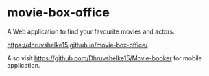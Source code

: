 # movie-box-office
A Web application to find your favourite movies and actors.


https://dhruvshelke15.github.io/movie-box-office/


Also visit https://github.com/Dhruvshelke15/Movie-booker for mobile application.
